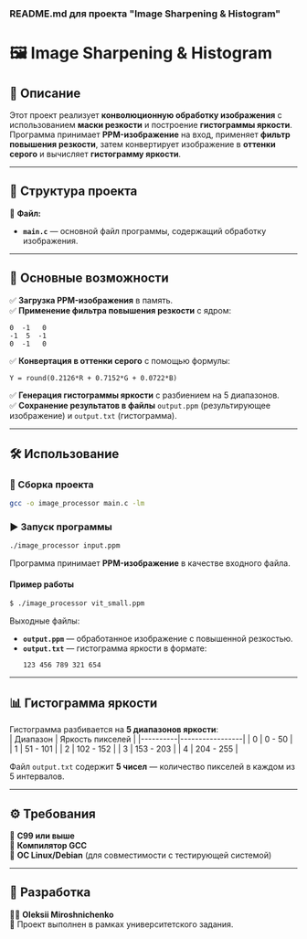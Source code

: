 ### **README.md для проекта "Image Sharpening & Histogram"**  

# 🖼️ Image Sharpening & Histogram  

## 📌 Описание  
Этот проект реализует **конволюционную обработку изображения** с использованием **маски резкости** и построение **гистограммы яркости**.  
Программа принимает **PPM-изображение** на вход, применяет **фильтр повышения резкости**, затем конвертирует изображение в **оттенки серого** и вычисляет **гистограмму яркости**.  

---

## 📂 Структура проекта  
📁 **Файл:**  
- **`main.c`** — основной файл программы, содержащий обработку изображения.  

---

## 🎯 Основные возможности  
✅ **Загрузка PPM-изображения** в память.  
✅ **Применение фильтра повышения резкости** с ядром:  
   ```
   0  -1   0  
   -1  5  -1  
   0  -1   0  
   ```  
✅ **Конвертация в оттенки серого** с помощью формулы:  
   ```
   Y = round(0.2126*R + 0.7152*G + 0.0722*B)
   ```
✅ **Генерация гистограммы яркости** с разбиением на 5 диапазонов.  
✅ **Сохранение результатов в файлы** `output.ppm` (результирующее изображение) и `output.txt` (гистограмма).  

---

## 🛠 Использование  

### **🔧 Сборка проекта**  
```sh
gcc -o image_processor main.c -lm
```

### **▶️ Запуск программы**  
```sh
./image_processor input.ppm
```

Программа принимает **PPM-изображение** в качестве входного файла.

#### **Пример работы**  
```sh
$ ./image_processor vit_small.ppm
```
Выходные файлы:  
- **`output.ppm`** — обработанное изображение с повышенной резкостью.  
- **`output.txt`** — гистограмма яркости в формате:  
  ```
  123 456 789 321 654
  ```

---

## 📊 Гистограмма яркости  
Гистограмма разбивается на **5 диапазонов яркости**:  
| Диапазон | Яркость пикселей |
|----------|-----------------|
| 0    | 0 - 50   |
| 1    | 51 - 101 |
| 2    | 102 - 152 |
| 3    | 153 - 203 |
| 4    | 204 - 255 |

Файл `output.txt` содержит **5 чисел** — количество пикселей в каждом из 5 интервалов.

---

## ⚙️ Требования  
📌 **C99 или выше**  
📌 **Компилятор GCC**  
📌 **ОС Linux/Debian** (для совместимости с тестирующей системой)  

---

## 🚀 Разработка  
👨‍💻 **Oleksii Miroshnichenko**  
📅 Проект выполнен в рамках университетского задания.  
```
